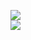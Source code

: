 [![](https://img.shields.io/badge/Made%20With-Github%20Spray-lightgrey.svg?style=for-the-badge&logo=github)](https://github.com/Annihil/github-spray#3642)  
[![](https://i.imgur.com/2DrTn0Z.gif)](https://github.com/Annihil/github-spray)